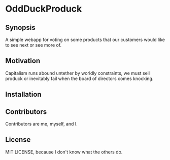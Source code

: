 # OddDuckProduck

## Synopsis

A simple webapp for voting on some products that our customers would like to see next or see more of.

## Motivation

Capitalism runs abound untether by worldly constraints, we must sell produck or inevitably fail when the board of directors comes knocking.

## Installation

<!-- Insert .pages link, ya maroon! -->

## Contributors

Contributors are me, myself, and I.

## License

MIT LICENSE, because I don't know what the others do.
